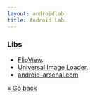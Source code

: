 ```yaml
---
layout: androidlab
title: Android Lab
---
```


### Libs
  * [FlipView](https://github.com/emilsjolander/android-FlipView).
  * [Universal Image Loader](https://github.com/nostra13/Android-Universal-Image-Loader).
  * [android-arsenal.com](http://android-arsenal.com)

[&laquo; Go back](./)
